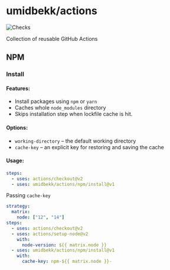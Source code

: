 # umidbekk/actions

![Checks](https://github.com/umidbekk/actions/workflows/Checks/badge.svg)

Collection of reusable GitHub Actions

## NPM

### Install

#### Features:

- Install packages using `npm` or `yarn`
- Caches whole `node_modules` directory
- Skips installation step when lockfile cache is hit.

#### Options:

- `working-directory` – the default working directory
- `cache-key` – an explicit key for restoring and saving the cache

#### Usage:

```yaml
steps:
  - uses: actions/checkout@v2
  - uses: umidbekk/actions/npm/install@v1
```

Passing `cache-key`

```yaml
strategy:
  matrix:
    node: ["12", "14"]
steps:
  - uses: actions/checkout@v2
  - uses: actions/setup-node@v2
    with:
      node-version: ${{ matrix.node }}
  - uses: umidbekk/actions/npm/install@v1
    with:
      cache-key: npm-${{ matrix.node }}-
```
